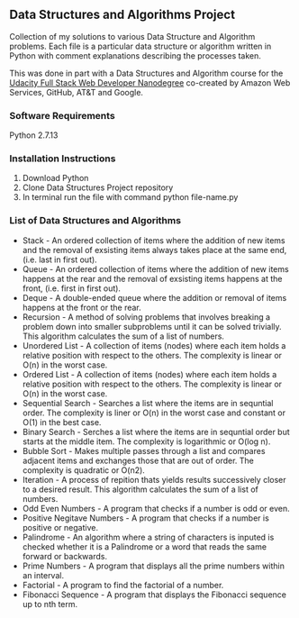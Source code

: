 ## Data Structures and Algorithms Project

Collection of my solutions to various Data Structure and Algorithm problems. Each file is a particular data structure or algorithm written in Python with comment explanations describing the processes taken.

This was done in part with a Data Structures and Algorithm course for the [Udacity Full Stack Web Developer Nanodegree](https://www.udacity.com/course/full-stack-web-developer-nanodegree--nd004) co-created by Amazon Web Services, GitHub, AT&T and Google.

### Software Requirements

Python 2.7.13

### Installation Instructions

1. Download Python</br>
2. Clone Data Structures Project repository</br>
3. In terminal run the file with command python file-name.py</br>

### List of Data Structures and Algorithms

* Stack - An ordered collection of items where the addition of new items and the removal of exsisting items always takes place at the same end, (i.e. last in first out).
* Queue - An ordered collection of items where the addition of new items happens at the rear and the removal of exsisting items happens at the front, (i.e. first in first out).
* Deque - A double-ended queue where the addition or removal of items happens at the front or the rear.
* Recursion - A method of solving problems that involves breaking a problem down into smaller subproblems until it can be solved trivially. This algorithm calculates the sum of a list of numbers.
* Unordered List - A collection of items (nodes) where each item holds a relative position with respect to the others. The complexity is linear or O(n) in the worst case.
* Ordered List - A collection of items (nodes) where each item holds a relative position with respect to the others. The complexity is linear or O(n) in the worst case.
* Sequential Search - Searches a list where the items are in sequntial order. The complexity is liner or O(n) in the worst case and constant or O(1) in the best case.
* Binary Search - Serches a list where the items are in sequntial order but starts at the middle item. The complexity is logarithmic or O(log n).
* Bubble Sort - Makes multiple passes through a list and compares adjacent items and exchanges those that are out of order. The complexity is quadratic or O(n2).
* Iteration - A process of repition thats yields results successively closer to a desired result. This algorithm calculates the sum of a list of numbers.
* Odd Even Numbers - A program that checks if a number is odd or even.
* Positive Negitave Numbers - A program that checks if a number is positive or negative.
* Palindrome - An algorithm where a string of characters is inputed is checked whether it is a Palindrome or a word that reads the same forward or backwards.
* Prime Numbers - A program that displays all the prime numbers within an interval.
* Factorial - A program to find the factorial of a number.
* Fibonacci Sequence - A program that displays the Fibonacci sequence up to nth term.